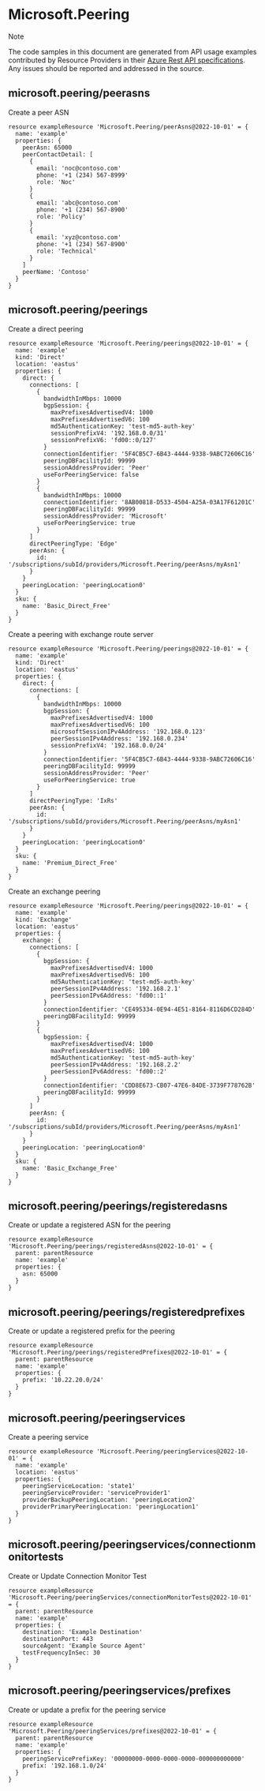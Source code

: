 # Microsoft.Peering
  
> [!NOTE]
> The code samples in this document are generated from API usage examples contributed by Resource Providers in their [Azure Rest API specifications](https://github.com/Azure/azure-rest-api-specs). Any issues should be reported and addressed in the source.


## microsoft.peering/peerasns

Create a peer ASN
```bicep
resource exampleResource 'Microsoft.Peering/peerAsns@2022-10-01' = {
  name: 'example'
  properties: {
    peerAsn: 65000
    peerContactDetail: [
      {
        email: 'noc@contoso.com'
        phone: '+1 (234) 567-8999'
        role: 'Noc'
      }
      {
        email: 'abc@contoso.com'
        phone: '+1 (234) 567-8900'
        role: 'Policy'
      }
      {
        email: 'xyz@contoso.com'
        phone: '+1 (234) 567-8900'
        role: 'Technical'
      }
    ]
    peerName: 'Contoso'
  }
}
```

## microsoft.peering/peerings

Create a direct peering
```bicep
resource exampleResource 'Microsoft.Peering/peerings@2022-10-01' = {
  name: 'example'
  kind: 'Direct'
  location: 'eastus'
  properties: {
    direct: {
      connections: [
        {
          bandwidthInMbps: 10000
          bgpSession: {
            maxPrefixesAdvertisedV4: 1000
            maxPrefixesAdvertisedV6: 100
            md5AuthenticationKey: 'test-md5-auth-key'
            sessionPrefixV4: '192.168.0.0/31'
            sessionPrefixV6: 'fd00::0/127'
          }
          connectionIdentifier: '5F4CB5C7-6B43-4444-9338-9ABC72606C16'
          peeringDBFacilityId: 99999
          sessionAddressProvider: 'Peer'
          useForPeeringService: false
        }
        {
          bandwidthInMbps: 10000
          connectionIdentifier: '8AB00818-D533-4504-A25A-03A17F61201C'
          peeringDBFacilityId: 99999
          sessionAddressProvider: 'Microsoft'
          useForPeeringService: true
        }
      ]
      directPeeringType: 'Edge'
      peerAsn: {
        id: '/subscriptions/subId/providers/Microsoft.Peering/peerAsns/myAsn1'
      }
    }
    peeringLocation: 'peeringLocation0'
  }
  sku: {
    name: 'Basic_Direct_Free'
  }
}
```

Create a peering with exchange route server
```bicep
resource exampleResource 'Microsoft.Peering/peerings@2022-10-01' = {
  name: 'example'
  kind: 'Direct'
  location: 'eastus'
  properties: {
    direct: {
      connections: [
        {
          bandwidthInMbps: 10000
          bgpSession: {
            maxPrefixesAdvertisedV4: 1000
            maxPrefixesAdvertisedV6: 100
            microsoftSessionIPv4Address: '192.168.0.123'
            peerSessionIPv4Address: '192.168.0.234'
            sessionPrefixV4: '192.168.0.0/24'
          }
          connectionIdentifier: '5F4CB5C7-6B43-4444-9338-9ABC72606C16'
          peeringDBFacilityId: 99999
          sessionAddressProvider: 'Peer'
          useForPeeringService: true
        }
      ]
      directPeeringType: 'IxRs'
      peerAsn: {
        id: '/subscriptions/subId/providers/Microsoft.Peering/peerAsns/myAsn1'
      }
    }
    peeringLocation: 'peeringLocation0'
  }
  sku: {
    name: 'Premium_Direct_Free'
  }
}
```

Create an exchange peering
```bicep
resource exampleResource 'Microsoft.Peering/peerings@2022-10-01' = {
  name: 'example'
  kind: 'Exchange'
  location: 'eastus'
  properties: {
    exchange: {
      connections: [
        {
          bgpSession: {
            maxPrefixesAdvertisedV4: 1000
            maxPrefixesAdvertisedV6: 100
            md5AuthenticationKey: 'test-md5-auth-key'
            peerSessionIPv4Address: '192.168.2.1'
            peerSessionIPv6Address: 'fd00::1'
          }
          connectionIdentifier: 'CE495334-0E94-4E51-8164-8116D6CD284D'
          peeringDBFacilityId: 99999
        }
        {
          bgpSession: {
            maxPrefixesAdvertisedV4: 1000
            maxPrefixesAdvertisedV6: 100
            md5AuthenticationKey: 'test-md5-auth-key'
            peerSessionIPv4Address: '192.168.2.2'
            peerSessionIPv6Address: 'fd00::2'
          }
          connectionIdentifier: 'CDD8E673-CB07-47E6-84DE-3739F778762B'
          peeringDBFacilityId: 99999
        }
      ]
      peerAsn: {
        id: '/subscriptions/subId/providers/Microsoft.Peering/peerAsns/myAsn1'
      }
    }
    peeringLocation: 'peeringLocation0'
  }
  sku: {
    name: 'Basic_Exchange_Free'
  }
}
```

## microsoft.peering/peerings/registeredasns

Create or update a registered ASN for the peering
```bicep
resource exampleResource 'Microsoft.Peering/peerings/registeredAsns@2022-10-01' = {
  parent: parentResource 
  name: 'example'
  properties: {
    asn: 65000
  }
}
```

## microsoft.peering/peerings/registeredprefixes

Create or update a registered prefix for the peering
```bicep
resource exampleResource 'Microsoft.Peering/peerings/registeredPrefixes@2022-10-01' = {
  parent: parentResource 
  name: 'example'
  properties: {
    prefix: '10.22.20.0/24'
  }
}
```

## microsoft.peering/peeringservices

Create a  peering service
```bicep
resource exampleResource 'Microsoft.Peering/peeringServices@2022-10-01' = {
  name: 'example'
  location: 'eastus'
  properties: {
    peeringServiceLocation: 'state1'
    peeringServiceProvider: 'serviceProvider1'
    providerBackupPeeringLocation: 'peeringLocation2'
    providerPrimaryPeeringLocation: 'peeringLocation1'
  }
}
```

## microsoft.peering/peeringservices/connectionmonitortests

Create or Update Connection Monitor Test
```bicep
resource exampleResource 'Microsoft.Peering/peeringServices/connectionMonitorTests@2022-10-01' = {
  parent: parentResource 
  name: 'example'
  properties: {
    destination: 'Example Destination'
    destinationPort: 443
    sourceAgent: 'Example Source Agent'
    testFrequencyInSec: 30
  }
}
```

## microsoft.peering/peeringservices/prefixes

Create or update a prefix for the peering service
```bicep
resource exampleResource 'Microsoft.Peering/peeringServices/prefixes@2022-10-01' = {
  parent: parentResource 
  name: 'example'
  properties: {
    peeringServicePrefixKey: '00000000-0000-0000-0000-000000000000'
    prefix: '192.168.1.0/24'
  }
}
```
